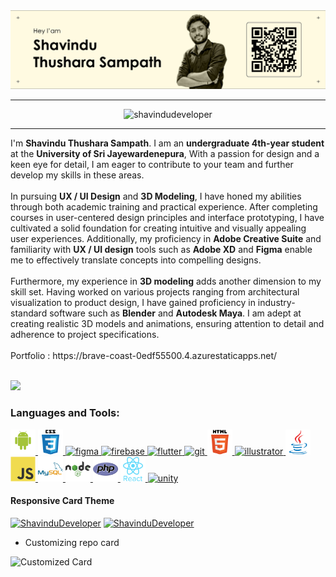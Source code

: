 <img src="https://github.com/ShavinduDeveloper/ShavinduDeveloper/blob/03b5d551d69b422b6cad7319e6d4248945bf8845/Resources/Cover%20Photo.png" alt="Cover Photo" />
  
  ---
  
  <p align="center"> <img src="https://komarev.com/ghpvc/?username=shavindudeveloper&label=Profile%20views&color=0e75b6&style=flat" alt="shavindudeveloper" width="150px"/> </p>
  
  ---
  
  <p>
    I'm <b>Shavindu Thushara Sampath</b>. I am an <b>undergraduate 4th-year student</b> at the <b>University of Sri Jayewardenepura</b>, With a passion for design and a keen eye for detail, I am eager to contribute to your team and further develop my skills in these areas.
    <br><br>
    In pursuing <b>UX / UI Design</b> and <b>3D Modeling</b>, I have honed my abilities through both academic training and practical experience. After completing courses in user-centered design principles and interface prototyping, I have cultivated a solid foundation for creating intuitive and visually appealing user experiences. Additionally, my proficiency in <b>Adobe Creative Suite</b> and familiarity with <b>UX / UI design</b> tools such as <b>Adobe XD</b> and <b>Figma</b> enable me to effectively translate concepts into compelling designs.
    <br>
    <br>
    Furthermore, my experience in <b>3D modeling</b> adds another dimension to my skill set. Having worked on various projects ranging from architectural visualization to product design, I have gained proficiency in industry-standard software such as <b>Blender</b> and <b>Autodesk Maya</b>. I am adept at creating realistic 3D models and animations, ensuring attention to detail and adherence to project specifications. 
    <br>
    <br>
    Portfolio : https://brave-coast-0edf55500.4.azurestaticapps.net/
    <br>
    <br>
</p>

<img src="https://github-readme-stats.vercel.app/api/top-langs/?username=ShavinduDeveloper&hide=TeX&title_color=ffffff&text_color=c9cacc&icon_color=blueviolet&bg_color=1d1f21&theme=tokyonight">

  
<h3 align="left">Languages and Tools:</h3>

<p align="left"> <a href="https://developer.android.com" target="_blank" rel="noreferrer"> <img src="https://raw.githubusercontent.com/devicons/devicon/master/icons/android/android-original-wordmark.svg" alt="android" width="40" height="40"/> </a> <a href="https://www.w3schools.com/css/" target="_blank" rel="noreferrer"> <img src="https://raw.githubusercontent.com/devicons/devicon/master/icons/css3/css3-original-wordmark.svg" alt="css3" width="40" height="40"/> </a> <a href="https://www.figma.com/" target="_blank" rel="noreferrer"> <img src="https://www.vectorlogo.zone/logos/figma/figma-icon.svg" alt="figma" width="40" height="40"/> </a> <a href="https://firebase.google.com/" target="_blank" rel="noreferrer"> <img src="https://www.vectorlogo.zone/logos/firebase/firebase-icon.svg" alt="firebase" width="40" height="40"/> </a> <a href="https://flutter.dev" target="_blank" rel="noreferrer"> <img src="https://www.vectorlogo.zone/logos/flutterio/flutterio-icon.svg" alt="flutter" width="40" height="40"/> </a> <a href="https://git-scm.com/" target="_blank" rel="noreferrer"> <img src="https://www.vectorlogo.zone/logos/git-scm/git-scm-icon.svg" alt="git" width="40" height="40"/> </a> <a href="https://www.w3.org/html/" target="_blank" rel="noreferrer"> <img src="https://raw.githubusercontent.com/devicons/devicon/master/icons/html5/html5-original-wordmark.svg" alt="html5" width="40" height="40"/> </a> <a href="https://www.adobe.com/in/products/illustrator.html" target="_blank" rel="noreferrer"> <img src="https://www.vectorlogo.zone/logos/adobe_illustrator/adobe_illustrator-icon.svg" alt="illustrator" width="40" height="40"/> </a> <a href="https://www.java.com" target="_blank" rel="noreferrer"> <img src="https://raw.githubusercontent.com/devicons/devicon/master/icons/java/java-original.svg" alt="java" width="40" height="40"/> </a> <a href="https://developer.mozilla.org/en-US/docs/Web/JavaScript" target="_blank" rel="noreferrer"> <img src="https://raw.githubusercontent.com/devicons/devicon/master/icons/javascript/javascript-original.svg" alt="javascript" width="40" height="40"/> </a> <a href="https://www.mysql.com/" target="_blank" rel="noreferrer"> <img src="https://raw.githubusercontent.com/devicons/devicon/master/icons/mysql/mysql-original-wordmark.svg" alt="mysql" width="40" height="40"/> </a> <a href="https://nodejs.org" target="_blank" rel="noreferrer"> <img src="https://raw.githubusercontent.com/devicons/devicon/master/icons/nodejs/nodejs-original-wordmark.svg" alt="nodejs" width="40" height="40"/> </a> <a href="https://www.php.net" target="_blank" rel="noreferrer"> <img src="https://raw.githubusercontent.com/devicons/devicon/master/icons/php/php-original.svg" alt="php" width="40" height="40"/> </a> <a href="https://reactjs.org/" target="_blank" rel="noreferrer"> <img src="https://raw.githubusercontent.com/devicons/devicon/master/icons/react/react-original-wordmark.svg" alt="react" width="40" height="40"/> </a> <a href="https://unity.com/" target="_blank" rel="noreferrer"> <img src="https://www.vectorlogo.zone/logos/unity3d/unity3d-icon.svg" alt="unity" width="40" height="40"/> </a> 
  </p>

#### Responsive Card Theme

[![ShavinduDeveloper](https://github-readme-stats.vercel.app/api?username=ShavinduDeveloper\&show_icons=true\&theme=dark#gh-dark-mode-only)](https://github.com/ShavinduDeveloper)
[![ShavinduDeveloper](https://github-readme-stats.vercel.app/api?username=ShavinduDeveloper\&show_icons=true\&theme=default#gh-light-mode-only)](https://github.com/ShavinduDeveloper)


*   Customizing repo card

![Customized Card](https://github-readme-stats.vercel.app/api/pin?username=ShavinduDeveloper\&repo=Portfolio-Website\&title_color=fff\&icon_color=f9f9f9\&text_color=9f9f9f\&bg_color=151515)
